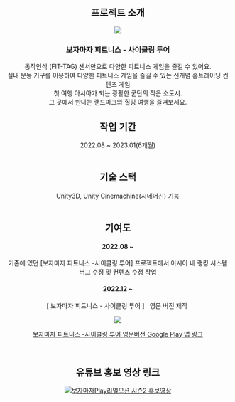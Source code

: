 <div align='center'>
  
<h2>프로젝트 소개</h2>
<img src="https://github.com/JISUSAMA/BojamajaPlay2_realmotion/assets/38304918/718850b4-4b53-457d-a108-e6ee3532fb57" >
<h3>  보자마자 피트니스 - 사이클링 투어</h3>
<p>
동작인식 (FIT-TAG) 센서만으로 다양한 피트니스 게임을 즐길 수 있어요.<br>
실내 운동 기구를 이용하여 다양한 피트니스 게임을 즐길 수 있는 신개념 홈트레이닝 컨텐츠 게임<br>
첫 여행 아시아가 되는 광활한 군단의 작은 소도시.<br>그 곳에서 만나는 랜드마크와 힐링 여행을 즐겨보세요.
</p>
<h2>작업 기간</h2>
2022.08 ~ 2023.01(6개월)
<br><br>
<h2>기술 스택</h2>
Unity3D, Unity Cinemachine(시네머신) 기능
<br><br>
<h2>기여도</h2>
<div>
  <h4>2022.08 ~</h4>
  <p> 기존에 있던 [보자마자 피트니스 -사이클링 투어] 프로젝트에서 아시아 내 랭킹 시스템 버그 수정 및 컨텐츠 수정 작업</p>

   <h4>2022.12 ~</h4>
 <p> [ 보자마자 피트니스 - 사이클링 투어 ]   영문 버전 제작 </p>
 
<img src="https://github.com/JISUSAMA/BojamajaPlay2_realmotion/assets/38304918/aa58d3a5-92bb-4692-afca-9e756afe0c7b">

[보자마자 피트니스 -사이클링 투어 영문버전 Google Play 앱 링크](https://play.google.com/store/apps/details?id=com.gateways.cyclingtour_en&hl=ko&gl=US)
</div>
<br>
<h2>유튜브 홍보 영상 링크</h2>

[![보자마자Play리얼모션 시즌2 홍보영상](http://img.youtube.com/vi/45nUNQHXj1o/0.jpg)](https://www.youtube.com/watch?v=45nUNQHXj1o&t=5s)


</div>

